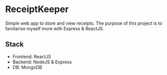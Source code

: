 # ReceiptKeeper
Simple web app to store and view receipts. The purpose of this project is to familarise myself more with Express & ReactJS.

## Stack
- Frontend: ReactJS
- Backend: NodeJS & Express
- DB: MongoDB